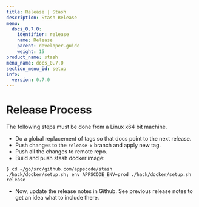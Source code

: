 ```yaml
---
title: Release | Stash
description: Stash Release
menu:
  docs_0.7.0:
    identifier: release
    name: Release
    parent: developer-guide
    weight: 15
product_name: stash
menu_name: docs_0.7.0
section_menu_id: setup
info:
  version: 0.7.0
---
```


# Release Process

The following steps must be done from a Linux x64 bit machine.

- Do a global replacement of tags so that docs point to the next release.
- Push changes to the `release-x` branch and apply new tag.
- Push all the changes to remote repo.
- Build and push stash docker image:
```console
$ cd ~/go/src/github.com/appscode/stash
./hack/docker/setup.sh; env APPSCODE_ENV=prod ./hack/docker/setup.sh release
```

- Now, update the release notes in Github. See previous release notes to get an idea what to include there.

